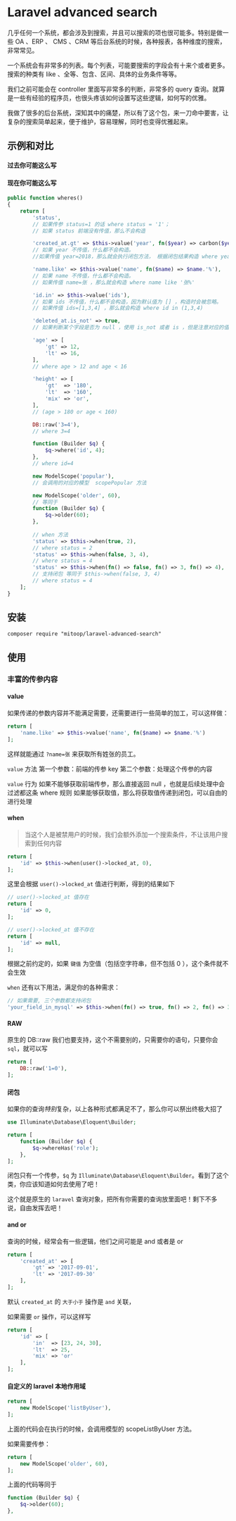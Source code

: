 # Laravel advanced search

几乎任何一个系统，都会涉及到搜索，并且可以搜索的项也很可能多。特别是做一些 OA 、ERP 、 CMS 、CRM 等后台系统的时候，各种报表，各种维度的搜索，非常常见。

一个系统会有非常多的列表。每个列表，可能要搜索的字段会有十来个或者更多。搜索的种类有 like 、全等、包含、区间、具体的业务条件等等。

我们之前可能会在 controller 里面写非常多的判断，非常多的 query 查询。就算是一些有经验的程序员，也很头疼该如何设置写这些逻辑，如何写的优雅。

我做了很多的后台系统，深知其中的痛楚，所以有了这个包，来一刀命中要害，让复杂的搜索简单起来，便于维护，容易理解，同时也变得优雅起来。

## 示例和对比

#### 过去你可能这么写

#### 现在你可能这么写

```php
public function wheres()
{
    return [
        'status',
        // 如果传参 status=1 的话 where status = '1'；
        // 如果 status 前端没有传值，那么不会构造

        'created_at.gt' => $this->value('year', fn($year) => carbon($year.'-01-01 00:00:00')),
        // 如果 year 不传值，什么都不会构造。
        //如果传值 year=2018，那么就会执行闭包方法， 根据闭包结果构造 where year>'2018-01-01 00:00:00'

        'name.like' => $this->value('name', fn($name) => $name.'%'),
        // 如果 name 不传值，什么都不会构造。
        // 如果传值 name=张 ，那么就会构造 where name like '张%'

        'id.in' => $this->value('ids'),
        // 如果 ids 不传值，什么都不会构造，因为默认值为 [] ，构造时会被忽略。
        // 如果传值 ids=[1,3,4] ，那么就会构造 where id in (1,3,4)

        'deleted_at.is_not' => true,
        // 如果判断某个字段是否为 null ，使用 is_not 或者 is ，但是注意对应的值不能为 null ，因为值为 null 时，会被自动跳过

        'age' => [
            'gt' => 12,
            'lt' => 16,
        ],
        // where age > 12 and age < 16

        'height' => [
            'gt'  => '180',
            'lt'  => '160',
            'mix' => 'or',
        ],
        // (age > 180 or age < 160)

        DB::raw('3=4'),
        // where 3=4

        function (Builder $q) {
            $q->where('id', 4);
        },
        // where id=4

        new ModelScope('popular'),
        // 会调用的对应的模型  scopePopular 方法

        new ModelScope('older', 60),
        // 等同于
        function (Builder $q) {
            $q->older(60);
        },
         
        // when 方法
        'status' => $this->when(true, 2),
        // where status = 2
        'status' => $this->when(false, 3, 4),
        // where status = 4
        'status' => $this->when(fn() => false, fn() => 3, fn() => 4),
        // 支持闭包 等同于 $this->when(false, 3, 4)
        // where status = 4
    ];
}
```

## 安装

`composer require "mitoop/laravel-advanced-search"`

## 使用

### 丰富的传参内容

#### value
如果传递的参数内容并不能满足需要，还需要进行一些简单的加工，可以这样做：

```php
return [
	'name.like' => $this->value('name', fn($name) => $name.'%')
];
```

这样就能通过 `?name=张` 来获取所有姓张的员工。

`value` 方法
 第一个参数：前端的传参 key
 第二个参数：处理这个传参的内容
 
`value` 行为
如果不能够获取前端传参，那么直接返回 null ，也就是后续处理中会过滤都这条 where 规则
如果能够获取值，那么将获取值传递到闭包，可以自由的进行处理

#### when

>当这个人是被禁用户的时候，我们会额外添加一个搜索条件，不让该用户搜索到任何内容

```php
return [
    'id' => $this->when(user()->locked_at, 0),
];
```

这里会根据 `user()->locked_at` 值进行判断，得到的结果如下

```php
// user()->locked_at 值存在
return [
    'id' => 0,
];

// user()->locked_at 值不存在
return [
    'id' => null,
];
```

根据之前约定的，如果 `键值` 为空值（包括空字符串，但不包括 0 ），这个条件就不会生效

`when` 还有以下用法，满足你的各种需求：
```php
// 如果需要, 三个参数都支持闭包
'your_field_in_mysql' => $this->when(fn() => true, fn() => 2, fn() => 3),
```

#### RAW

原生的 DB::raw 我们也要支持，这个不需要别的，只需要你的语句，只要你会 `sql`，就可以写

```php
return [
    DB::raw('1=0'),
];
```

#### 闭包

如果你的查询*特别*复杂，以上各种形式都满足不了，那么你可以祭出终极大招了

```php
use Illuminate\Database\Eloquent\Builder;

return [
    function (Builder $q) {
        $q->whereHas('role');
    },
];
```

闭包只有一个传参，`$q` 为 `Illuminate\Database\Eloquent\Builder`。看到了这个类，你应该知道如何去使用了吧！

这个就是原生的 `laravel` 查询对象，把所有你需要的查询放里面吧！剩下不多说，自由发挥去吧！

#### and or

查询的时候，经常会有一些逻辑，他们之间可能是 and 或者是 or

```php
return [
    'created_at' => [
        'gt' => '2017-09-01',
        'lt' => '2017-09-30'
    ],
];
```

默认 `created_at` 的 `大于小于` 操作是 `and` 关联，

如果需要 `or` 操作，可以这样写

```php
return [
    'id' => [
        'in'  => [23, 24, 30],
        'lt'  => 25,
        'mix' => 'or'
    ],
];
```


#### 自定义的 laravel 本地作用域

```php
return [
    new ModelScope('listByUser'),
];
```

上面的代码会在执行的时候，会调用模型的 scopeListByUser 方法。

如果需要传参：

```php
return [
    new ModelScope('older', 60),
];
```

上面的代码等同于

```php
function (Builder $q) {
    $q->older(60);
},
```
